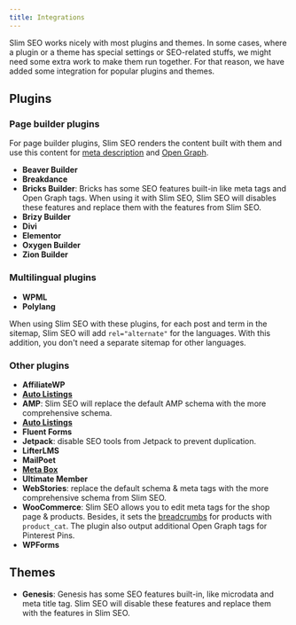 ```yaml
---
title: Integrations
---
```


Slim SEO works nicely with most plugins and themes. In some cases, where a plugin or a theme has special settings or SEO-related stuffs, we might need some extra work to make them run together. For that reason, we have added some integration for popular plugins and themes.

## Plugins

### Page builder plugins

For page builder plugins, Slim SEO renders the content built with them and use this content for [meta description](/slim-seo/meta-description-tag/) and [Open Graph](/slim-seo/facebook-open-graph-tags/).

- **Beaver Builder**
- **Breakdance**
- **Bricks Builder**: Bricks has some SEO features built-in like meta tags and Open Graph tags. When using it with Slim SEO, Slim SEO will disables these features and replace them with the features from Slim SEO.
- **Brizy Builder**
- **Divi**
- **Elementor**
- **Oxygen Builder**
- **Zion Builder**

### Multilingual plugins

- **WPML**
- **Polylang**

When using Slim SEO with these plugins, for each post and term in the sitemap, Slim SEO will add `rel="alternate"` for the languages. With this addition, you don't need a separate sitemap for other languages.

### Other plugins

- **AffiliateWP**
- **[Auto Listings](https://wpautolistings.com)**
- **AMP**: Slim SEO will replace the default AMP schema with the more comprehensive schema.
- **[Auto Listings](https://wpautolistings.com)**
- **Fluent Forms**
- **Jetpack**: disable SEO tools from Jetpack to prevent duplication.
- **LifterLMS**
- **MailPoet**
- **[Meta Box](https://metabox.io)**
- **Ultimate Member**
- **WebStories**: replace the default schema & meta tags with the more comprehensive schema from Slim SEO.
- **WooCommerce**: Slim SEO allows you to edit meta tags for the shop page & products. Besides, it sets the [breadcrumbs](/slim-seo/breadcrumbs/) for products with `product_cat`. The plugin also output additional Open Graph tags for Pinterest Pins.
- **WPForms**

## Themes

- **Genesis**: Genesis has some SEO features built-in, like microdata and meta title tag. Slim SEO will disable these features and replace them with the features in Slim SEO.
